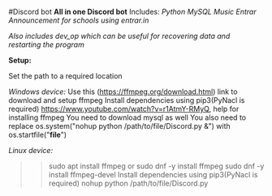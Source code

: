 #Discord bot
**All in one Discord bot**
Includes:
_Python_
_MySQL_
_Music_
_Entrar Announcement for schools using entrar.in_

*Also includes dev_op which can be useful for recovering data and restarting the program*

**Setup:**

Set the path to a required location

_Windows device:_
Use this (https://ffmpeg.org/download.html) link to download and setup ffmpeg
Install dependencies using pip3(PyNacl is required)
https://www.youtube.com/watch?v=r1AtmY-RMyQ, help for installing ffmpeg
You need to download mysql as well
You also need to replace os.system("nohup python /path/to/file/Discord.py &") with os.startfile("__file__")

_Linux device:_
>>sudo apt install ffmpeg
or
>>sudo dnf -y install ffmpeg
>>sudo dnf -y install ffmpeg-devel
Install dependencies using pip3(PyNacl is required)
>>nohup python /path/to/file/Discord.py
